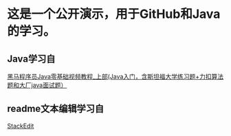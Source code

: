 
# 这是一个公开演示，用于GitHub和Java的学习。
## Java学习自
[黑马程序员Java零基础视频教程_上部(Java入门，含斯坦福大学练习题+力扣算法题和大厂java面试题）](https://www.bilibili.com/video/BV17F411T7Ao?spm_id_from=333.788.videopod.episodes&vd_source=9eaf5582edee8010499132ddefadf151)
## readme文本编辑学习自
[StackEdit](https://stackedit.io/app#)
